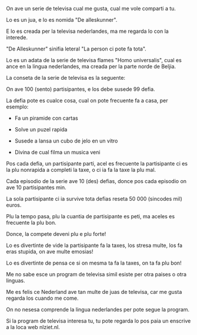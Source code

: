 On ave un serie de televisa cual me gusta, cual me vole comparti a tu.

Lo es un jua, e lo es nomida "De alleskunner".

E lo es creada per la televisa nederlandes, ma me regarda lo con la interede.

"De Alleskunner" sinifia leteral "La person ci pote fa tota".

Lo es un adata de la serie de televisa flames "Homo universalis", cual es ance en la lingua nederlandes, ma creada per la parte norde de Beljia.

La conseta de la serie de televisa es la seguente:

On ave 100 (sento) partisipantes, e los debe susede 99 defia.

La defia pote es cualce cosa, cual on pote frecuente fa a casa, per esemplo:

- Fa un piramide con cartas

- Solve un puzel rapida

- Susede a lansa un cubo de jelo en un vitro

- Divina de cual filma un musica veni

Pos cada defia, un partisipante parti, acel es frecuente la partisipante ci es la plu nonrapida a completi la taxe, o ci ia fa la taxe la plu mal.

Cada episodio de la serie ave 10 (des) defias, donce pos cada episodio on ave 10 partisipantes min.

La sola partisipante ci ia survive tota defias reseta 50 000 (sincodes mil) euros. 

Plu la tempo pasa, plu la cuantia de partisipante es peti, ma aceles es frecuente la plu bon.

Donce, la compete deveni plu e plu forte!

Lo es divertinte de vide la partisipante fa la taxes, los stresa multe, los fa eras stupida, on ave multe emosias!

Lo es divertinte de pensa ce si on mesma ta fa la taxes, on ta fa plu bon!

Me no sabe esce un program de televisa simil esiste per otra paises o otra linguas.

Me es felis ce Nederland ave tan multe de juas de televisa, car me gusta regarda los cuando me come.

On no nesesa comprende la lingua nederlandes per pote segue la program.

Si la program de televisa interesa tu, tu pote regarda lo pos paia un enscrive a la loca web nlziet.nl.
